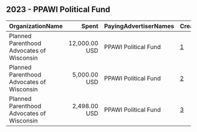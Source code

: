 ## 2023 - PPAWI Political Fund 
|OrganizationName|Spent|PayingAdvertiserNames|CreativeUrls|Impressions|Genders|AgeBrackets|CountryCodes|BillingAddresses|CandidateBallotInformation|
|:---|---:|:---|:---|---:|:---|:---|:---|:---|:---|
|Planned Parenthood Advocates of Wisconsin|12,000.00 USD|PPAWI Political Fund|[1](https://www.snap.com/political-ads/asset/889542913356d84f398971910ee00b360c85800e9d5f437aa2a28873fe0e7bc7?mediaType=mp4)|3,405,991||18+|united states|"302 N Jackson St,Milwaukee,53211,US"|Dan Kelly|
|Planned Parenthood Advocates of Wisconsin|5,000.00 USD|PPAWI Political Fund|[2](https://www.snap.com/political-ads/asset/21542d1e165364b6d24c28710648c37604fef3ef0b806bce6e11c6a2ca6a7e31?mediaType=png)|2,057,504||18+|united states|"302 N Jackson St,Milwaukee,53211,US"|Dan Kelly|
|Planned Parenthood Advocates of Wisconsin|2,498.00 USD|PPAWI Political Fund|[3](https://www.snap.com/political-ads/asset/09d436f6c6ccab3193355e5f9f400c1eb6fa8df076c6371cbe5c8592818629bc?mediaType=mp4)|140,137||18+|united states|"302 N Jackson St,Milwaukee,53211,US"||

